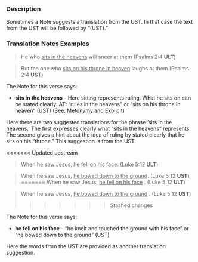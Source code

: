 
### Description

Sometimes a Note suggests a translation from the UST. In that case the text from the UST will be followed by “(UST).”

### Translation Notes Examples

> He who <u>sits in the heavens</u> will sneer at them (Psalms 2:4 **ULT**)

> But the one who <u>sits on his throne in heaven</u> laughs at them (Psalms 2:4 **UST**)

The Note for this verse says:

* **sits in the heavens** - Here sitting represents ruling. What he sits on can be stated clearly. AT: “rules in the heavens” or “sits on his throne in heaven” (UST) (See: [Metonymy](../figs-metonymy/01.md) and [Explicit](../figs-explicit/01.md))

Here there are two suggested translations for the phrase ‘sits in the heavens.’ The first expresses clearly what “sits in the heavens” represents. The second gives a hint about the idea of ruling by stated clearly that he sits on his “throne.” This suggestion is from the UST.

<<<<<<< Updated upstream
> When he saw Jesus, <u>he fell on his face</u>. (Luke 5:12 **ULT**)

> When he saw Jesus, <u>he bowed down to the ground</u>. (Luke 5:12 **UST**)
=======
> When he saw Jesus, <u>he fell on his face</u> . (Luke 5:12 **ULT**)

> When he saw Jesus, <u>he bowed down to the ground</u> . (Luke 5:12 **UST**)
>>>>>>> Stashed changes

The Note for this verse says:

* **he fell on his face** - “he knelt and touched the ground with his face” or “he bowed down to the ground” (UST)

Here the words from the UST are provided as another translation suggestion.